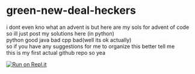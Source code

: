 # green-new-deal-heckers
i dont even kno what an advent is but here are my sols for advent of code  
so ill just post my solutions here (in python)  
python good java bad cpp bad(well its ok actually)  
so if you have any suggestions for me to organize this better tell me  
this is my first actual github repo so yea

[![Run on Repl.it](https://repl.it/badge/github/SansPapyrus683/green-new-deal-heckers)](https://repl.it/github/SansPapyrus683/green-new-deal-heckers)